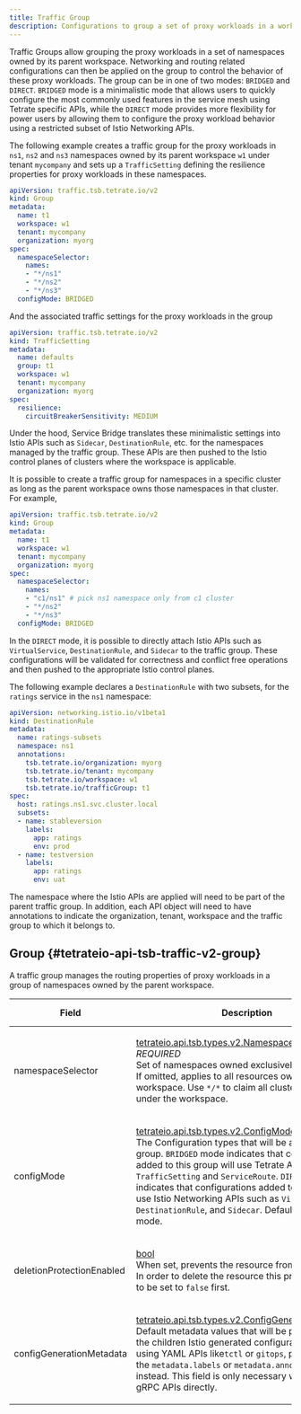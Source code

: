 ```yaml
---
title: Traffic Group
description: Configurations to group a set of proxy workloads in a workspace for traffic management.
---
```




<!-- WARNING: This page is generated. Please take a look at extensions/plugin-service-bridge-api-docs/src/files/doc/page.ejs -->

Traffic Groups allow grouping the proxy workloads in a set of namespaces
owned by its parent workspace. Networking and routing related
configurations can then be applied on the group to control the
behavior of these proxy workloads. The group can be in one of two modes:
`BRIDGED` and `DIRECT`. `BRIDGED` mode is a minimalistic mode that
allows users to quickly configure the most commonly used features
in the service mesh using Tetrate specific APIs, while the `DIRECT`
mode provides more flexibility for power users by allowing them to
configure the proxy workload behavior using a restricted subset of Istio
Networking APIs.

The following example creates a traffic group for the proxy workloads in
`ns1`, `ns2` and `ns3` namespaces owned by its parent workspace
`w1` under tenant `mycompany` and sets up a `TrafficSetting`
defining the resilience properties for proxy workloads in these
namespaces.

```yaml
apiVersion: traffic.tsb.tetrate.io/v2
kind: Group
metadata:
  name: t1
  workspace: w1
  tenant: mycompany
  organization: myorg
spec:
  namespaceSelector:
    names:
    - "*/ns1"
    - "*/ns2"
    - "*/ns3"
  configMode: BRIDGED
```

And the associated traffic settings for the proxy workloads in the group

```yaml
apiVersion: traffic.tsb.tetrate.io/v2
kind: TrafficSetting
metadata:
  name: defaults
  group: t1
  workspace: w1
  tenant: mycompany
  organization: myorg
spec:
  resilience:
    circuitBreakerSensitivity: MEDIUM
```

Under the hood, Service Bridge translates these minimalistic
settings into Istio APIs such as `Sidecar`, `DestinationRule`,
etc. for the namespaces managed by the traffic group. These APIs
are then pushed to the Istio control planes of clusters where the
workspace is applicable.

It is possible to create a traffic group for namespaces in a
specific cluster as long as the parent workspace owns those
namespaces in that cluster. For example,

```yaml
apiVersion: traffic.tsb.tetrate.io/v2
kind: Group
metadata:
  name: t1
  workspace: w1
  tenant: mycompany
  organization: myorg
spec:
  namespaceSelector:
    names:
    - "c1/ns1" # pick ns1 namespace only from c1 cluster
    - "*/ns2"
    - "*/ns3"
  configMode: BRIDGED
```

In the `DIRECT` mode, it is possible to directly attach Istio APIs
such as `VirtualService`, `DestinationRule`, and `Sidecar` to the
traffic group. These configurations will be validated for
correctness and conflict free operations and then pushed to the
appropriate Istio control planes.

The following example declares a `DestinationRule` with two
subsets, for the `ratings` service in the `ns1` namespace:

```yaml
apiVersion: networking.istio.io/v1beta1
kind: DestinationRule
metadata:
  name: ratings-subsets
  namespace: ns1
  annotations:
    tsb.tetrate.io/organization: myorg
    tsb.tetrate.io/tenant: mycompany
    tsb.tetrate.io/workspace: w1
    tsb.tetrate.io/trafficGroup: t1
spec:
  host: ratings.ns1.svc.cluster.local
  subsets:
  - name: stableversion
    labels:
      app: ratings
      env: prod
  - name: testversion
    labels:
      app: ratings
      env: uat
```

The namespace where the Istio APIs are applied will need to be part
of the parent traffic group. In addition, each API object will need
to have annotations to indicate the organization, tenant, workspace and the
traffic group to which it belongs to.





## Group {#tetrateio-api-tsb-traffic-v2-group}

A traffic group manages the routing properties of proxy workloads in a
group of namespaces owned by the parent workspace.



  
<div class="generated-table"></div>

<table>
<thead>
<tr>
<th>Field</th>
<th class="description">Description</th>
<th>Validation Rule</th>
</tr>
</thead>
    
<tr>
<td>


namespaceSelector

</td>

<td>

[tetrateio.api.tsb.types.v2.NamespaceSelector](../../../tsb/types/v2/types#tetrateio-api-tsb-types-v2-namespaceselector) <br/> _REQUIRED_ <br/> Set of namespaces owned exclusively by this group. If omitted,
applies to all resources owned by the workspace. Use `*/*` to
claim all cluster resources under the workspace.

</td>

<td>

message = {<br/>&nbsp;&nbsp;required: `true`<br/>}<br/>

</td>
</tr>
    
<tr>
<td>


configMode

</td>

<td>

[tetrateio.api.tsb.types.v2.ConfigMode](../../../tsb/types/v2/types#tetrateio-api-tsb-types-v2-configmode) <br/> The Configuration types that will be added to this
group. `BRIDGED` mode indicates that configurations added to this
group will use Tetrate APIs such as `TrafficSetting` and
`ServiceRoute`. `DIRECT` mode indicates that configurations added
to this group will use Istio Networking APIs such as
`VirtualService`, `DestinationRule`, and `Sidecar`. Defaults to
`BRIDGED` mode.

</td>

<td>

&ndash;

</td>
</tr>
    
<tr>
<td>


deletionProtectionEnabled

</td>

<td>

[bool](https://developers.google.com/protocol-buffers/docs/proto3#scalar) <br/> When set, prevents the resource from being deleted. In order to delete the resource this
property needs to be set to `false` first.

</td>

<td>

&ndash;

</td>
</tr>
    
<tr>
<td>


configGenerationMetadata

</td>

<td>

[tetrateio.api.tsb.types.v2.ConfigGenerationMetadata](../../../tsb/types/v2/types#tetrateio-api-tsb-types-v2-configgenerationmetadata) <br/> Default metadata values that will be propagated to the children Istio generated configurations.
When using YAML APIs like`tctl` or `gitops`, put them into the `metadata.labels` or
`metadata.annotations` instead.
This field is only necessary when using gRPC APIs directly.

</td>

<td>

&ndash;

</td>
</tr>
    
</table>
  



